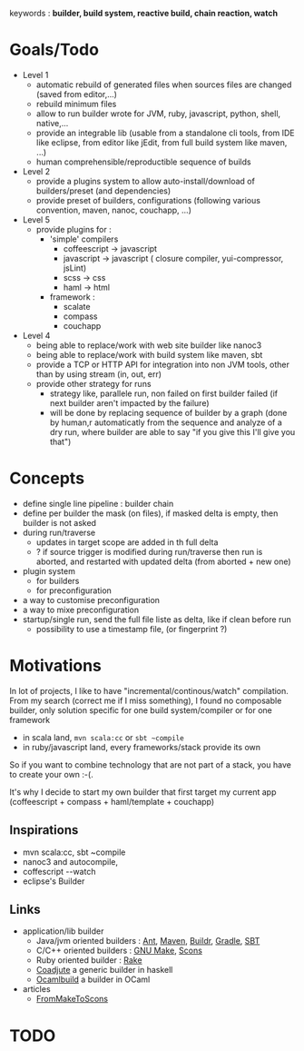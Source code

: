keywords : **builder, build system, reactive build, chain reaction, watch**

# Goals/Todo

* Level 1
  * automatic rebuild of generated files when sources files are changed (saved from editor,...)
  * rebuild minimum files
  * allow to run builder wrote for JVM, ruby, javascript, python, shell, native,...
  * provide an integrable lib (usable from a standalone cli tools, from IDE like eclipse, from editor like jEdit, from full build system like maven, ...)
  * human comprehensible/reproductible sequence of builds
* Level 2
  * provide a plugins system to allow auto-install/download of builders/preset (and dependencies)
  * provide preset of builders, configurations (following various convention, maven, nanoc, couchapp, ...)
* Level 5
  * provide plugins for :
    * 'simple' compilers
      * coffeescript -> javascript
      * javascript -> javascript ( closure compiler, yui-compressor, jsLint)
      * scss -> css
      * haml -> html
    * framework :
      * scalate
      * compass
      * couchapp
* Level 4
  * being able to replace/work with web site builder like nanoc3
  * being able to replace/work with build system like maven, sbt
  * provide a TCP or HTTP API for integration into non JVM tools, other than by using stream (in, out, err)
  * provide other strategy for runs
    * strategy like, parallele run, non failed on first builder failed (if next builder aren't impacted by the failure)
    * will be done by replacing sequence of builder by a graph (done by human,r automaticatly from the sequence and analyze of a dry run, where builder are able to say "if you give this I'll give you that")
  
# Concepts

* define single line pipeline : builder chain
* define per builder the mask (on files), if masked delta is empty, then builder is not asked
* during run/traverse
  * updates in target scope are added in th full delta
  * ? if source trigger is modified during run/traverse then run is aborted, and restarted with updated delta (from aborted + new one)
* plugin system
  * for builders
  * for preconfiguration
* a way to customise preconfiguration
* a way to mixe preconfiguration
* startup/single run, send the full file liste as delta, like if clean before run
  * possibility to use a timestamp file, (or fingerprint  ?)
  
# Motivations

In lot of projects, I like to have "incremental/continous/watch" compilation.
From my search (correct me if I miss something), I found no composable builder, only solution specific for one build system/compiler or for one framework

* in scala land, `mvn scala:cc` or `sbt ~compile`
* in ruby/javascript land, every frameworks/stack provide its own

So if you want to combine technology that are not part of a stack, you have to create your own :-(.

It's why I decide to start my own builder that first target my current app (coffeescript + compass + haml/template + couchapp)

## Inspirations

* mvn scala:cc, sbt ~compile 
* nanoc3 and autocompile,
* coffescript --watch
* eclipse's Builder

## Links

* application/lib builder
  * Java/jvm oriented builders : [Ant](http://ant.apache.org), [Maven](http://maven.apache.org), [Buildr](http://buildr.apache.org/), [Gradle](http://gradle.org), [SBT](http://code.google.com/p/simple-build-tool/)
  * C/C++ oriented builders : [GNU Make](http://www.gnu.org/software/make/make.html), [Scons](http://www.scons.org/)
  * Ruby oriented builder : [Rake](http://rake.rubyforge.org/)
  * [Coadjute](http://hackage.haskell.org/packages/archive/Coadjute/0.1.0/doc/html/Coadjute.html) a generic builder in haskell
  * [Ocamlbuild](http://brion.inria.fr/gallium/index.php/Ocamlbuild) a builder in OCaml
* articles
  * [FromMakeToScons](http://www.scons.org/wiki/FromMakeToScons)

# TODO


